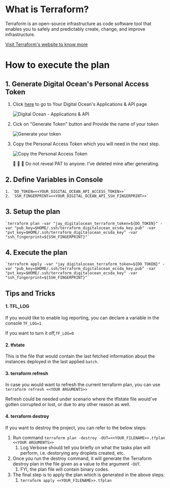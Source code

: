# What is Terraform?

Terraform is an open-source infrastructure as code software tool that enables you to safely and predictably create, change, and improve infrastructure.

[Visit Terraform's website to know more](https://www.terraform.io/)

# How to execute the plan


## 1. Generate Digital Ocean's Personal Access Token

  1. Click [here](https://cloud.digitalocean.com/account/api/tokens) to go to Your Digital Ocean's Applications & API page
      
      ![Digital Ocean - Applications & API](https://i.postimg.cc/3wGfXtT4/Screenshot-from-2021-04-17-08-48-01.png)
      
  2. Cick on "Generate Token" button and Provide the name of your token
  
      ![Generate your token](https://i.postimg.cc/C1mGk8zn/Digital-Ocean-Terrform-Step-2-Peek-2021-04-17-08-50.gif)
      
  3. Copy the Personal Access Token which you will need in the next step.
  
      ![Copy the Personal Access Token](https://i.postimg.cc/3J6P24vq/Digital-Ocean-Terrform-Step-2-Copy-SSH-Token-Peek-2021-04-17-08-53.gif)
      
     
      :pushpin: :key: :loudspeaker: Do not reveal PAT to anyone. I've deleted mine after generating. 
    
## 2. Define Variables in Console
    1. `DO_TOKEN=<<YOUR_DIGITAL_OCEAN_API_ACCESS_TOKEN>>`
    2. `SSH_FINGERPRINT=<<YOUR_DIGITAL_OCEAN_API_SSH_FINGERPRINT>>`

## 3. Setup the plan
    `terraform plan -var "jay_digitalocean_terraform_token=${DO_TOKEN}" -var "pub_key=$HOME/.ssh/terraform_digitalocean_ecsda_key.pub" -var "pvt_key=$HOME/.ssh/terraform_digitalocean_ecsda_key" -var "ssh_fingerprint=${SSH_FINGERPRINT}"`    

## 4. Execute the plan
    `terraform apply -var "jay_digitalocean_terraform_token=${DO_TOKEN}" -var "pub_key=$HOME/.ssh/terraform_digitalocean_ecsda_key.pub" -var "pvt_key=$HOME/.ssh/terraform_digitalocean_ecsda_key" -var "ssh_fingerprint=${SSH_FINGERPRINT}"`    

## **Tips and Tricks** ##

#### 1. TFL_LOG 

If you would like to enable log reporting, you can declare a variable in the console
`TF_LOG=1`

If you want to turn it off,`TF_LOG=0`

#### 2. tfstate

This is the file that would contain the last fetched information about the instances deployed in the last applied `batch`.


#### 3. terraform refresh

In case you would want to refresh the current terraform plan, you can use `terraform refresh <<YOUR ARGUMENTS>>`

Refresh could be needed under scenario where the tflstate file would've gotten corrupted or lost, or due to any other reason as well.

#### 4. terraform destroy

If you want to destroy the project, you can refer to the below steps:

  1. Run command `terraform plan -destroy -OUT=<<YOUR_FILENAME>>.tfplan <<YOUR ARGUMENTS>>`
        1. Log Verbose should tell you briefly on what the tasks plan will perform, i.e. destorying any droplets created, etc.
  2. Once you run the destroy command, it will generate the Terraform destroy plan in the file given as a value to the argument `-OUT`.
        1. FYI, the plan file will contain binary codes.
  4. The final step is to apply the plan which is generated in the above steps:
        1. `terraform apply <<YOUR_FILENAME>>.tfplan`
